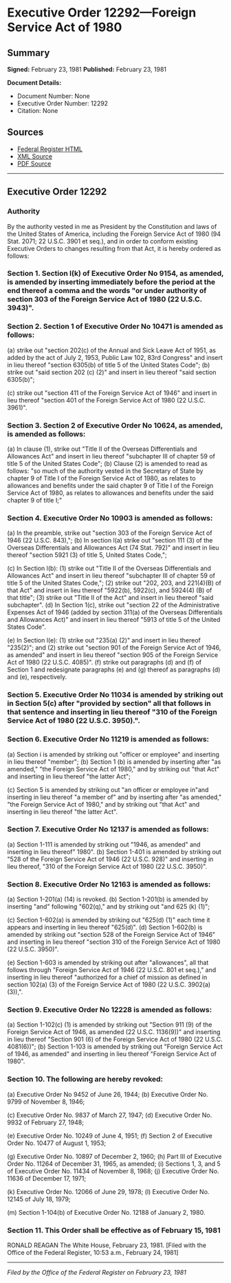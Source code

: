 # Executive Order 12292—Foreign Service Act of 1980

## Summary

**Signed:** February 23, 1981
**Published:** February 23, 1981

**Document Details:**
- Document Number: None
- Executive Order Number: 12292
- Citation: None

## Sources
- [Federal Register HTML](https://www.presidency.ucsb.edu/documents/executive-order-12292-foreign-service-act-1980)
- [XML Source](None)
- [PDF Source](None)

---

## Executive Order 12292

### Authority

By the authority vested in me as President by the Constitution and laws of the United States of America, including the Foreign Service Act of 1980 (94 Stat. 2071; 22 U.S.C. 3901 et seq.), and in order to conform existing Executive Orders to changes resulting from that Act, it is hereby ordered as follows:
### Section 1. Section l(k) of Executive Order No 9154, as amended, is amended by inserting immediately before the period at the end thereof a comma and the words "or under authority of section 303 of the Foreign Service Act of 1980 (22 U.S.C. 3943)".

### Section 2. Section 1 of Executive Order No 10471 is amended as follows:

(a) strike out "section 202(c) of the Annual and Sick Leave Act of 1951, as added by the act of July 2, 1953, Public Law 102, 83rd Congress" and insert in lieu thereof "section 6305(b) of title 5 of the United States Code";
(b) strike out "said section 202 (c) (2)" and insert in lieu thereof "said section 6305(b)";

(c) strike out "section 411 of the Foreign Service Act of 1946" and insert in lieu thereof "section 401 of the Foreign Service Act of 1980 (22 U.S.C. 3961)".
### Section 3. Section 2 of Executive Order No 10624, as amended, is amended as follows:

(a) In clause (1), strike out "Title II of the Overseas Differentials and Allowances Act" and insert in lieu thereof "subchapter III of chapter 59 of title 5 of the United States Code";
(b) Clause (2) is amended to read as follows: "so much of the authority vested in the Secretary of State by chapter 9 of Title I of the Foreign Service Act of 1980, as relates to allowances and benefits under the said chapter 9 of Title I of the Foreign Service Act of 1980, as relates to allowances and benefits under the said chapter 9 of title I;"
### Section 4. Executive Order No 10903 is amended as follows:

(a) In the preamble, strike out "section 303 of the Foreign Service Act of 1946 (22 U.S.C. 843),";
(b) In section l(a) strike out "section 111 (3) of the Overseas Differentials and Allowances Act (74 Stat. 792)" and insert in lieu thereof "section 5921 (3) of title 5, United States Code,";

(c) In Section l(b):
    (1) strike out "Title II of the Overseas Differentials and Allowances Act" and insert in lieu thereof "subchapter III of chapter 59 of title 5 of the United States Code,";
    (2) strike out "202, 203, and 221(4)(B) of that Act" and insert in lieu thereof "5922(b), 5922(c), and 5924(4) (B) of that title";
    (3) strike out "Title II of the Act" and insert in lieu thereof "said subchapter".
(d) In Section 1(c), strike out "section 22 of the Administrative Expenses Act of 1946 (added by section 311(a) of the Overseas Differentials and Allowances Act)" and insert in lieu thereof "5913 of title 5 of the United States Code".

(e) In Section l(e):
    (1) strike out "235(a) (2)" and insert in lieu thereof "235(2)"; and
    (2) strike out "section 901 of the Foreign Service Act of 1946, as amended" and insert in lieu thereof "section 905 of the Foreign Service Act of 1980 (22 U.S.C. 4085)".
(f) strike out paragraphs (d) and (f) of Section 1 and redesignate paragraphs (e) and (g) thereof as paragraphs (d) and (e), respectively.

### Section 5. Executive Order No 11034 is amended by striking out in Section 5(c) after "provided by section" all that follows in that sentence and inserting in lieu thereof "310 of the Foreign Service Act of 1980 (22 U.S.C. 3950).".

### Section 6. Executive Order No 11219 is amended as follows:

(a) Section i is amended by striking out "officer or employee" and inserting in lieu thereof "member";
(b) Section 1 (b) is amended by inserting after "as amended," "the Foreign Service Act of 1980," and by striking out "that Act" and inserting in lieu thereof "the latter Act";

(c) Section 5 is amended by striking out "an officer or employee in"and inserting in lieu thereof "a member of" and by inserting after "as amended," "the Foreign Service Act of 1980," and by striking out "that Act" and inserting in lieu thereof "the latter Act".
### Section 7. Executive Order No 12137 is amended as follows:

(a) Section 1-111 is amended by striking out "1946, as amended" and inserting in lieu thereof" 1980".
(b) Section 1-401 is amended by striking out "528 of the Foreign Service Act of 1946 (22 U.S.C. 928)" and inserting in lieu thereof, "310 of the Foreign Service Act of 1980 (22 U.S.C. 3950)".

### Section 8. Executive Order No 12163 is amended as follows:

(a) Section 1-201(a) (14) is revoked.
(b) Section 1-201(b) is amended by inserting "and" following "602(q)," and by striking out "and 625 (k) (1)";

(c) Section 1-602(a) is amended by striking out "625(d) (1)" each time it appears and inserting in lieu thereof "625(d)".
(d) Section 1-602(b) is amended by striking out "section 528 of the Foreign Service Act of 1946" and inserting in lieu thereof "section 310 of the Foreign Service Act of 1980 (22 U.S.C. 3950)".

(e) Section 1-603 is amended by striking out after "allowances", all that follows through "Foreign Service Act of 1946 (22 U.S.C. 801 et seq.)," and inserting in lieu thereof "authorized for a chief of mission as defined in section 102(a) (3) of the Foreign Service Act of 1980 (22 U.S.C. 3902(a) (3)),".
### Section 9. Executive Order No 12228 is amended as follows:

(a) Section 1-102(c) (1) is amended by striking out "Section 911 (9) of the Foreign Service Act of 1946, as amended (22 U.S.C. 1136(9))" and inserting in lieu thereof "Section 901 (6) of the Foreign Service Act of 1980 (22 U.S.C. 4081(6))";
(b) Section 1-103 is amended by striking out "Foreign Service Act of 1946, as amended" and inserting in lieu thereof "Foreign Service Act of 1980".

### Section 10. The following are hereby revoked:

(a) Executive Order No 9452 of June 26, 1944;
(b) Executive Order No. 9799 of November 8, 1946;

(c) Executive Order No. 9837 of March 27, 1947;
(d) Executive Order No. 9932 of February 27, 1948;

(e) Executive Order No. 10249 of June 4, 1951;
(f) Section 2 of Executive Order No. 10477 of August 1, 1953;

(g) Executive Order No. 10897 of December 2, 1960;
(h) Part III of Executive Order No. 11264 of December 31, 1965, as amended;
    (i) Sections 1, 3, and 5 of Executive Order No. 11434 of November 8, 1968;
(j) Executive Order No. 11636 of December 17, 1971;

(k) Executive Order No. 12066 of June 29, 1978;
(l) Executive Order No. 12145 of July 18, 1979;

(m) Section 1-104(b) of Executive Order No. 12188 of January 2, 1980.
### Section 11. This Order shall be effective as of February 15, 1981

RONALD REAGAN
The White House,
February 23, 1981.
[Filed with the Office of the Federal Register, 10:53 a.m., February 24, 1981]

---

*Filed by the Office of the Federal Register on February 23, 1981*
